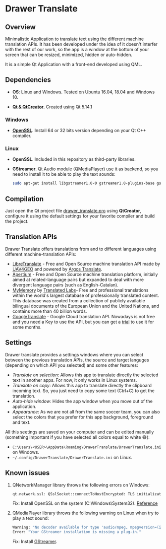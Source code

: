 # Drawer Translate

## Overview

Minimalistic Application to translate text using the different machine translation APIs. It has been developed under the idea of it doesn't interfer with the rest of our work, so the app is a window at the bottom of your screen that can be resized, minimized, hidden or auto-hidden.

It is a simple Qt Application with a front-end developed using QML.

## Dependencies

* **OS**: Linux and Windows. Tested on Ubuntu 16.04, 18.04 and Windows 10.

* [**Qt & QtCreator**](https://www.qt.io/download). Created using Qt 5.14.1

### Windows

* [**OpenSSL**](https://slproweb.com/products/Win32OpenSSL.html). Install 64 or 32 bits version depending on your Qt C++ compiler.

### Linux

* **OpenSSL**. Included in this repository as third-party libraries.
* **GStreamer**. Qt Audio module (QMediaPlayer) use it as backend, so you need to install it to be able to play the text sounds:

    ```bash
    sudo apt-get install libgstreamer1.0-0 gstreamer1.0-plugins-base gstreamer1.0-plugins-good gstreamer1.0-plugins-bad gstreamer1.0-plugins-ugly
    ```

## Compilation

Just open the Qt project file [drawer_translate.pro](drawer_translate.pro) using **QtCreator**, configure it using the default settings for your favorite compiler and build the project.

## Translation APIs

Drawer Translate offers translations from and to different languages using different machine-translation APIs:

* [LibreTranslate](https://libretranslate.com/) - Free and Open Source machine translation API made by [UAV4GEO](https://uav4geo.com/) and powered by [Argos Translate](https://github.com/argosopentech/argos-translate/).
* [Apertium](https://wiki.apertium.org/wiki/Main_Page) -  Free and Open Source machine translation platform, initially aimed at related-language pairs but expanded to deal with more divergent language pairs (such as English-Catalan).
* [MyMemory](https://mymemory.translated.net/) by [Translated Labs](https://translatedlabs.com/welcome)- Free and professional translations within the world's largest database of professionally translated content. This database was created from a collection of publicly available bilingual documents of the European Union and the United Nations, and contains more than 40 billion words.
* [GoogleTranslate](https://cloud.google.com/translate/?hl=es) - Google Cloud translation API. Nowadays is not free and you need a Key to use the API, but you can get a [trial](https://translatepress.com/docs/automatic-translation/generate-google-api-key/) to use it for some months.


## Settings

Drawer translate provides a settings windows where you can select between the previous translation APIs, the source and target languges (depending on which API you selected) and some other features:

* *Translate on selection*: Allows this app to translate directly the selected text in another apps. For now, it only works in Linux systems.
* *Translate on copy*: Allows this app to translate directly the clipboard incoming text. So, you just need to copy some text (Ctrl+C) to get the translation.
* *Auto-hide window*: Hides the app window when you move out of the application.
* *Appearance*: As we are not all from the same soccer team, you can also select the colors that you prefer for this app background, foreground and text.

All this seetings are saved on your computer and can be edited manually (something important if you have selected all colors equal to white :sweat_smile:):

* `C:\Users\<USER>\AppData\Roaming\DrawerTranslate/DrawerTranslate.ini` on Windows.
* `~/.config/DrawerTranslate/DrawerTranslate.ini` on Linux.

## Known issues

1. QNetworkManager library throws the following errors on Windows:

    ```bash
    qt.network.ssl: QSslSocket::connectToHostEncrypted: TLS initialization failed
    ```

    Fix: Install OpenSSL on the system (C:\Windows\System32). [Reference](https://stackoverflow.com/questions/53805704/tls-initialization-failed-on-get-request)

2. QMediaPlayer library throws the following warning on Linux when try to play a text sound:

    ```bash
    Warning: "No decoder available for type 'audio/mpeg, mpegversion=(int)1, mpegaudioversion=(int)2, layer=(int)3, rate=(int)24000, channels=(int)1, parsed=(boolean)true'."
    Error: "Your GStreamer installation is missing a plug-in."
    ```
    
    Fix: Install [GStreamer](###Linux).